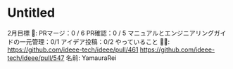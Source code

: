 # Untitled

2月目標 🚀: PRマージ：0 / 6
PR確認：0 / 5
マニュアルとエンジニアリングガイドの一元管理：0/1
アイデア投稿：0/2
やっていること 🏃‍♂️: https://github.com/ideee-tech/ideee/pull/461
https://github.com/ideee-tech/ideee/pull/547
名前: YamauraRei